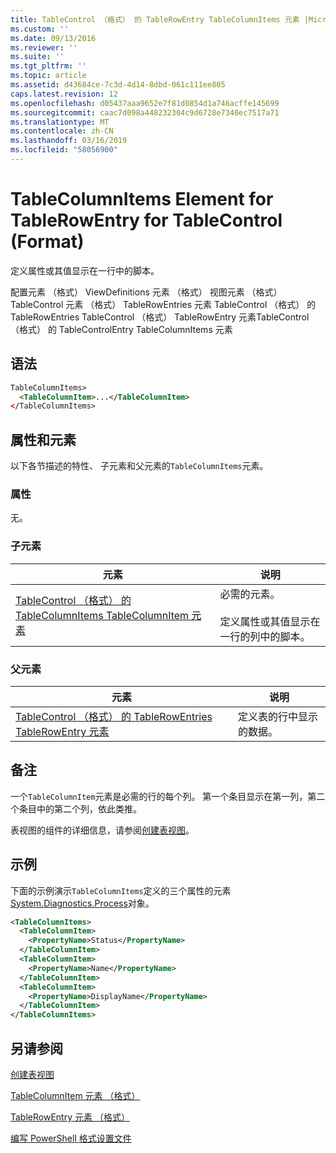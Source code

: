 ```yaml
---
title: TableControl （格式） 的 TableRowEntry TableColumnItems 元素 |Microsoft Docs
ms.custom: ''
ms.date: 09/13/2016
ms.reviewer: ''
ms.suite: ''
ms.tgt_pltfrm: ''
ms.topic: article
ms.assetid: d43684ce-7c3d-4d14-8dbd-061c111ee805
caps.latest.revision: 12
ms.openlocfilehash: d05437aaa9652e7f81d0854d1a746acffe145699
ms.sourcegitcommit: caac7d098a448232304c9d6728e7340ec7517a71
ms.translationtype: MT
ms.contentlocale: zh-CN
ms.lasthandoff: 03/16/2019
ms.locfileid: "58056900"
---
```

# <a name="tablecolumnitems-element-for-tablerowentry-for-tablecontrol-format"></a>TableColumnItems Element for TableRowEntry for TableControl (Format)

定义属性或其值显示在一行中的脚本。

配置元素 （格式） ViewDefinitions 元素 （格式） 视图元素 （格式） TableControl 元素 （格式） TableRowEntries 元素 TableControl （格式） 的 TableRowEntries TableControl （格式） TableRowEntry 元素TableControl （格式） 的 TableControlEntry TableColumnItems 元素

## <a name="syntax"></a>语法

```xml
TableColumnItems>
  <TableColumnItem>...</TableColumnItem>
</TableColumnItems>
```

## <a name="attributes-and-elements"></a>属性和元素

以下各节描述的特性、 子元素和父元素的`TableColumnItems`元素。

### <a name="attributes"></a>属性

无。

### <a name="child-elements"></a>子元素

|元素|说明|
|-------------|-----------------|
|[TableControl （格式） 的 TableColumnItems TableColumnItem 元素](./tablecolumnitem-element-for-tablecolumnitems-for-tablecontrol-format.md)|必需的元素。<br /><br /> 定义属性或其值显示在一行的列中的脚本。|

### <a name="parent-elements"></a>父元素

|元素|说明|
|-------------|-----------------|
|[TableControl （格式） 的 TableRowEntries TableRowEntry 元素](./tablerowentry-element-for-tablerowentries-for-tablecontrol-format.md)|定义表的行中显示的数据。|

## <a name="remarks"></a>备注

一个`TableColumnItem`元素是必需的行的每个列。 第一个条目显示在第一列，第二个条目中的第二个列，依此类推。

表视图的组件的详细信息，请参阅[创建表视图](./creating-a-table-view.md)。

## <a name="example"></a>示例

下面的示例演示`TableColumnItems`定义的三个属性的元素[System.Diagnostics.Process](/dotnet/api/System.Diagnostics.Process)对象。

```xml
<TableColumnItems>
  <TableColumnItem>
    <PropertyName>Status</PropertyName>
  </TableColumnItem>
  <TableColumnItem>
    <PropertyName>Name</PropertyName>
  </TableColumnItem>
  <TableColumnItem>
    <PropertyName>DisplayName</PropertyName>
  </TableColumnItem>
</TableColumnItems>

```

## <a name="see-also"></a>另请参阅

[创建表视图](./creating-a-table-view.md)

[TableColumnItem 元素 （格式）](./tablecolumnitem-element-for-tablecolumnitems-for-tablecontrol-format.md)

[TableRowEntry 元素 （格式）](./tablerowentry-element-for-tablerowentries-for-tablecontrol-format.md)

[编写 PowerShell 格式设置文件](./writing-a-powershell-formatting-file.md)
